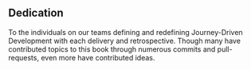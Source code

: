 ## Dedication

<!-- a quotation included by the author that is relevant but not essential to the text -->

To the individuals on our teams defining and redefining Journey-Driven Development with each delivery and retrospective. Though many have contributed topics to this book through numerous commits and pull-requests, even more have contributed ideas.
